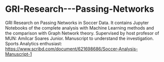 # GRI-Research---Passing-Networks
GRI Research on Passing Networks in Soccer Data. It contains Jupyter Notebooks of the complete analysis with Machine Learning methods and the comparison with Graph Network theory. Supervised by host profesor of MUN: Amílcar Soares Junior.
Manuscript to understand the investigation. Sports Analytics enthusiast: https://www.scribd.com/document/621698686/Soccer-Analysis-Manuscript-1
